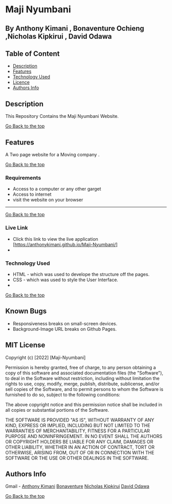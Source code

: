 # Maji Nyumbani
 ## By Anthony Kimani , Bonaventure Ochieng ,Nicholas Kipkirui , David Odawa
 ## Table of Content
 - [Description](#description)
 - [Features](#features)
 - [Technology  Used](#technology-Used)
 - [Licence](#licence)
 - [Authors Info](#Authors-Info)
 ## Description
 
 <p>This Repository Contains the Maji Nyumbani Website.</p>
 
[Go Back to the top](#Maji-Nyumbani)

## Features

A Two page website for a Moving company .

[Go Back to the top](#Maji-Nyumbani)
 ###  Requirements
 
 * Access to  a computer or any other garget
 * Access to internet
 * visit the website on your browser
 ****
 [Go Back to the top](#Maji-Nyumbani)
 
### Live Link

- Click this link to view the live application [https://anthonykimani.github.io/Maji-Nyumbani/]
- 
### Technology  Used

* HTML - which was used to develope the structure off the pages.
* CSS - which was used to style the User Interface.
* 
[Go Back to the top](#Maji-Nyumbani)

## Known Bugs

* Responsiveness breaks on small-screen devices.
* Background-Image URL breaks on Github Pages.

## MIT License

Copyright (c) [2022] [Maji-Nyumbani] 

Permission is hereby granted, free of charge, to any person obtaining a copy
of this software and associated documentation files (the "Software"), to deal
in the Software without restriction, including without limitation the rights
to use, copy, modify, merge, publish, distribute, sublicense, and/or sell
copies of the Software, and to permit persons to whom the Software is
furnished to do so, subject to the following conditions:

The above copyright notice and this permission notice shall be included in all
copies or substantial portions of the Software.

THE SOFTWARE IS PROVIDED "AS IS", WITHOUT WARRANTY OF ANY KIND, EXPRESS OR
IMPLIED, INCLUDING BUT NOT LIMITED TO THE WARRANTIES OF MERCHANTABILITY,
FITNESS FOR A PARTICULAR PURPOSE AND NONINFRINGEMENT. IN NO EVENT SHALL THE
AUTHORS OR COPYRIGHT HOLDERS BE LIABLE FOR ANY CLAIM, DAMAGES OR OTHER
LIABILITY, WHETHER IN AN ACTION OF CONTRACT, TORT OR OTHERWISE, ARISING FROM,
OUT OF OR IN CONNECTION WITH THE SOFTWARE OR THE USE OR OTHER DEALINGS IN THE
SOFTWARE.

## Authors Info

Gmail - [Anthony Kimani](anthony.kimani@student.moringaschool.com)
        [Bonaventure](bonaventure.ochieng@student.moringaschool.com)
        [Nicholas Kipkirui](nicholas.kipkirui@student.moringaschool.com)
        [David Odawa](david.odawa@student.moringaschool.co)

[Go Back to the top](#Maji-Nyumbani)
